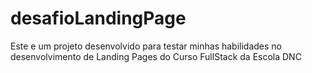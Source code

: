 # desafioLandingPage
Este e um projeto desenvolvido para testar minhas habilidades no desenvolvimento de Landing Pages do Curso FullStack da Escola DNC

